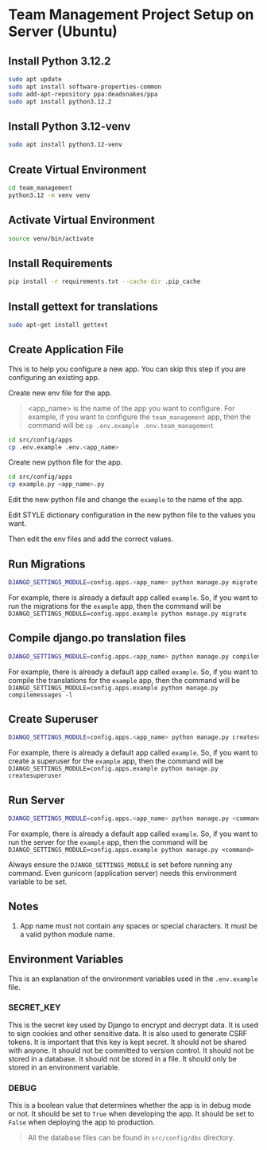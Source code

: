 # Team Management Project Setup on Server (Ubuntu)

## Install Python 3.12.2

```bash
sudo apt update
sudo apt install software-properties-common
sudo add-apt-repository ppa:deadsnakes/ppa
sudo apt install python3.12.2
```

## Install Python 3.12-venv

```bash
sudo apt install python3.12-venv
```

## Create Virtual Environment

```bash
cd team_management
python3.12 -m venv venv
```

## Activate Virtual Environment

```bash
source venv/bin/activate
```

## Install Requirements

```bash
pip install -r requirements.txt --cache-dir .pip_cache
```

## Install gettext for translations

```bash
sudo apt-get install gettext
```

## Create Application File

This is to help you configure a new app. You can skip this step if you are configuring an existing app.

Create new env file for the app.

> <app_name> is the name of the app you want to configure. For example, if you want to configure the `team_management` app, then the command will be `cp .env.example .env.team_management`

```bash
cd src/config/apps
cp .env.example .env.<app_name>
```

Create new python file for the app.

```bash
cd src/config/apps
cp example.py <app_name>.py
```

Edit the new python file and change the `example` to the name of the app.

Edit STYLE dictionary configuration in the new python file to the values you want.

Then edit the env files and add the correct values.

## Run Migrations

```bash
DJANGO_SETTINGS_MODULE=config.apps.<app_name> python manage.py migrate
```

For example, there is already a default app called `example`. So, if you want to run the migrations for the `example` app, then the command will be `DJANGO_SETTINGS_MODULE=config.apps.example python manage.py migrate`

## Compile django.po translation files

```bash
DJANGO_SETTINGS_MODULE=config.apps.<app_name> python manage.py compilemessages -l
```

For example, there is already a default app called `example`. So, if you want to compile the translations for the `example` app, then the command will be `DJANGO_SETTINGS_MODULE=config.apps.example python manage.py compilemessages -l`

## Create Superuser

```bash
DJANGO_SETTINGS_MODULE=config.apps.<app_name> python manage.py createsuperuser
```

For example, there is already a default app called `example`. So, if you want to create a superuser for the `example` app, then the command will be `DJANGO_SETTINGS_MODULE=config.apps.example python manage.py createsuperuser`

## Run Server

```bash
DJANGO_SETTINGS_MODULE=config.apps.<app_name> python manage.py <command>
```

For example, there is already a default app called `example`. So, if you want to run the server for the `example` app, then the command will be `DJANGO_SETTINGS_MODULE=config.apps.example python manage.py <command>`

Always ensure the `DJANGO_SETTINGS_MODULE` is set before running any command. Even gunicorn (application server) needs this environment variable to be set.

## Notes

1. App name must not contain any spaces or special characters. It must be a valid python module name.


## Environment Variables

This is an explanation of the environment variables used in the `.env.example` file.

### SECRET_KEY

This is the secret key used by Django to encrypt and decrypt data. It is used to sign cookies and other sensitive data. It is also used to generate CSRF tokens. It is important that this key is kept secret. It should not be shared with anyone. It should not be committed to version control. It should not be stored in a database. It should not be stored in a file. It should only be stored in an environment variable.

### DEBUG

This is a boolean value that determines whether the app is in debug mode or not. It should be set to `True` when developing the app. It should be set to `False` when deploying the app to production.



> All the database files can be found in `src/config/dbs` directory.